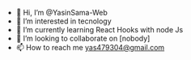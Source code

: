 - 👋 Hi, I’m @YasinSama-Web
- 👀 I’m interested in tecnology
- 🌱 I’m currently learning React Hooks with node Js
- 💞️ I’m looking to collaborate on [nobody]
- 📫 How to reach me yas479304@gmail.com

<!---
YasinSama-Web/YasinSama-Web is a ✨ special ✨ repository because its `README.md` (this file) appears on your GitHub profile.
You can click the Preview link to take a look at your changes.
--->
